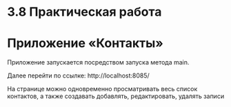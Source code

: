 # 3.8 Практическая работа
# Приложение «Контакты»

Приложение запускается посредством запуска метода main.

Далее перейти по ссылке:
http://localhost:8085/

На странице можно одновременно просматривать весь список контактов, 
а также создавать добавлять, редактировать, удалять записи